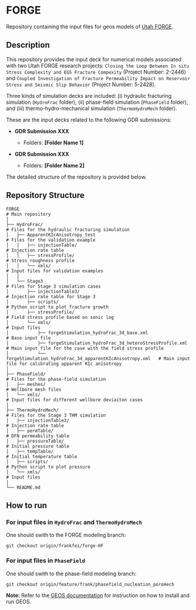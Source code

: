 # FORGE
Repository containing the input files for geos models of [Utah FORGE](https://utahforge.com/).

## Description
This repository provides the input deck for numerical models associated with two Utah FORGE research projects: `Closing the Loop Between In situ Stress Complexity and EGS Fracture Compexity` (Project Number: 2-2446) and `Coupled Investigation of Fracture Permeability Impact on Reservoir Stress and Seismic Slip Behavior` (Project Number: 5-2428). 

Three kinds of simulation decks are included: (i) hydraulic fracturing simulation (`HydroFrac` folder), (ii) phase-field simulation (`PhaseField` folder), and (iii) thermo-hydro-mechanical simulation (`ThermoHydroMech` folder). 

These are the input decks related to the following GDR submissions:

- **GDR Submission XXX**
  - Folders: **[Folder Name 1]**

- **GDR Submission XXX**
  - Folders: **[Folder Name 2]**

The detailed structure of the repository is provided below. 

## Repository Structure
```
FORGE                                                                     # Main repository 
│
├── HydroFrac/                                                            # Files for the hydraulic fracturing simulation
│   ├── ApparentKIcAnisotropy_test                                        # Files for the validation example
│   │   ├── injectionTable/                                               # Injection rate table
│   │   ├── stressProfile/                                                # Stress roughness profile 
│   │   └── xmls/                                                         # Input files for validation examples
│   │
│   └── Stage3                                                            # Files for Stage 3 simulation cases
│       ├── injectionTable3/                                              # Injection rate table for Stage 3
│       ├── scripts/                                                      # Python script to plot fracture growth
│       ├── stressProfile/                                                # Field stress profile based on sonic log
│       └── xmls/                                                         # Input files
│           ├── forgeStimulation_hydroFrac_3d_base.xml                    # Base input file
│           ├── forgeStimulation_hydroFrac_3d_heteroStressProfile.xml     # Main input file for the case with the field stress profile
│           └── forgeStimulation_hydroFrac_3d_apparentKIcAnisotropy.xml   # Main input file for calibrating apparent KIc anisotropy
│
├── PhaseField/                                                           # Files for the phase-field simulation
│   ├── meshes/                                                           # Wellbore mesh files
│   └── xmls/                                                             # Input files for different wellbore deviaiton cases
│
├── ThermoHydroMech/                                                      # Files for the Stage 3 THM simulation
│   ├── injectionTable3/                                                  # Injection rate table
│   ├── permTable/                                                        # DFN permeability table
│   ├── pressureTable/                                                    # Initial pressure table
│   ├── tempTable/                                                        # Initial temperature table
│   ├── scripts/                                                          # Python script to plot pressure
│   └── xmls/                                                             # Input files
│
└── README.md                        
```


## How to run 
### For input files in `HydroFrac` and `ThermoHydroMech`
One should swith to the FORGE modeling branch:
```
git checkout origin/frankfei/forge-HF
```

### For input files in `PhaseField`
One should swith to the phase-field modeling branch:
```
git checkout origin/feature/frank/phasefield_nucleation_poromech
```

**Note:** Refer to the [GEOS documentation](https://geosx-geosx.readthedocs-hosted.com/en/latest/index.html) for instruction on how to install and run GEOS.  
